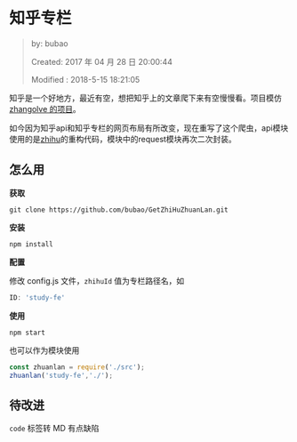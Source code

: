 # 知乎专栏

> by: bubao
>
> Created: 2017 年 04 月 28 日 20:00:44
>
> Modified : 2018-5-15 18:21:05

知乎是一个好地方，最近有空，想把知乎上的文章爬下来有空慢慢看。项目模仿 [zhangolve 的项目](https://github.com/zhangolve/zhihu-answer-convert-to-md-by-node)。

如今因为知乎api和知乎专栏的网页布局有所改变，现在重写了这个爬虫，api模块使用的是[zhihu](https://www.npmjs.com/package/zhihu)的重构代码，模块中的request模块再次二次封装。

## 怎么用

**获取**

```shell
git clone https://github.com/bubao/GetZhiHuZhuanLan.git
```

**安装**

```shell
npm install
```

**配置**

修改 config.js 文件，`zhihuId` 值为专栏路径名，如

```js
ID: 'study-fe'
```

**使用**

```shell
npm start
```

也可以作为模块使用

```js
const zhuanlan = require('./src');
zhuanlan('study-fe','./');
```

## 待改进

`code` 标签转 MD 有点缺陷
